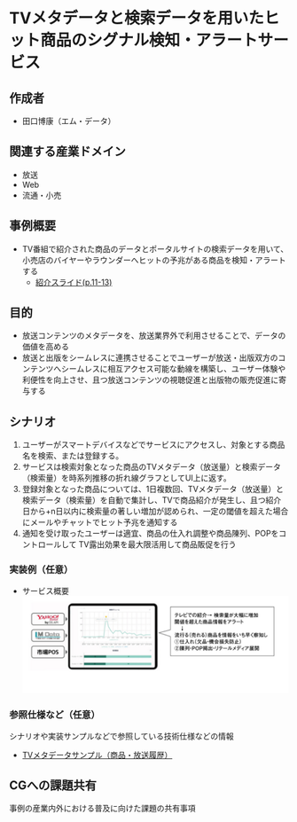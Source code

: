 # TVメタデータと検索データを用いたヒット商品のシグナル検知・アラートサービス

## 作成者
- 田口博康（エム・データ）

## 関連する産業ドメイン
- 放送
- Web
- 流通・小売

## 事例概要
- TV番組で紹介された商品のデータとポータルサイトの検索データを用いて、小売店のバイヤーやラウンダーへヒットの予兆がある商品を検知・アラートする　
  - [紹介スライド(p.11-13)](https://github.com/w3c-cg/mcm-jp/blob/main/meetings/2024-09-05/%E3%82%A8%E3%83%A0%E3%83%BB%E3%83%87%E3%83%BC%E3%82%BF%E8%B3%87%E6%96%99_20240905%E3%80%90%E9%85%8D%E5%B8%83%E7%89%88%E3%80%91.pdf)

## 目的
- 放送コンテンツのメタデータを、放送業界外で利用させることで、データの価値を高める
- 放送と出版をシームレスに連携させることでユーザーが放送・出版双方のコンテンツへシームレスに相互アクセス可能な動線を構築し、ユーザー体験や利便性を向上させ、且つ放送コンテンツの視聴促進と出版物の販売促進に寄与する


## シナリオ
1.	ユーザーがスマートデバイスなどでサービスにアクセスし、対象とする商品名を検索、または登録する。
2.	サービスは検索対象となった商品のTVメタデータ（放送量）と検索データ（検索量）を時系列推移の折れ線グラフとしてUI上に返す。
3.	登録対象となった商品については、1日複数回、TVメタデータ（放送量）と検索データ（検索量）を自動で集計し、TVで商品紹介が発生し、且つ紹介日から+n日以内に検索量の著しい増加が認められ、一定の閾値を超えた場合にメールやチャットでヒット予兆を通知する
4.	通知を受け取ったユーザーは適宜、商品の仕入れ調整や商品陳列、POPをコントロールして
TV露出効果を最大限活用して商品販促を行う


### 実装例（任意）
- サービス概要
![alt text](image-4.png)

### 参照仕様など（任意）
シナリオや実装サンプルなどで参照している技術仕様などの情報
- [TVメタデータサンプル（商品・放送履歴）](./sample-data-2.csv)

## CGへの課題共有
事例の産業内外における普及に向けた課題の共有事項


